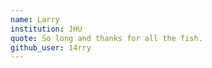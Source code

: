 ```yaml
---
name: Larry
institution: JHU
quote: So long and thanks for all the fish.
github_user: 14rry
---
```

